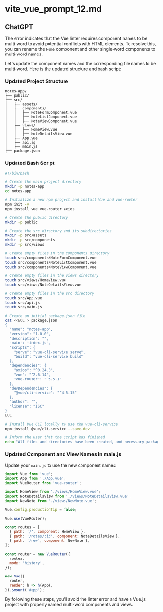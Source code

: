 # vite_vue_prompt_12.md


## ChatGPT


The error indicates that the Vue linter requires component names to be multi-word to avoid potential conflicts with HTML elements. To resolve this, you can rename the `Home` component and other single-word components to multi-word names.

Let's update the component names and the corresponding file names to be multi-word. Here is the updated structure and bash script:

### Updated Project Structure
```plaintext
notes-app/
├── public/
├── src/
│   ├── assets/
│   ├── components/
│   │   ├── NoteFormComponent.vue
│   │   ├── NoteListComponent.vue
│   │   ├── NoteViewComponent.vue
│   ├── views/
│   │   ├── HomeView.vue
│   │   ├── NoteDetailsView.vue
│   ├── App.vue
│   ├── api.js
│   ├── main.js
├── package.json
```

### Updated Bash Script

```bash
#!/bin/bash

# Create the main project directory
mkdir -p notes-app
cd notes-app

# Initialize a new npm project and install Vue and vue-router
npm init -y
npm install vue vue-router axios

# Create the public directory
mkdir -p public

# Create the src directory and its subdirectories
mkdir -p src/assets
mkdir -p src/components
mkdir -p src/views

# Create empty files in the components directory
touch src/components/NoteFormComponent.vue
touch src/components/NoteListComponent.vue
touch src/components/NoteViewComponent.vue

# Create empty files in the views directory
touch src/views/HomeView.vue
touch src/views/NoteDetailsView.vue

# Create empty files in the src directory
touch src/App.vue
touch src/api.js
touch src/main.js

# Create an initial package.json file
cat <<EOL > package.json
{
  "name": "notes-app",
  "version": "1.0.0",
  "description": "",
  "main": "index.js",
  "scripts": {
    "serve": "vue-cli-service serve",
    "build": "vue-cli-service build"
  },
  "dependencies": {
    "axios": "^0.24.0",
    "vue": "^2.6.14",
    "vue-router": "^3.5.1"
  },
  "devDependencies": {
    "@vue/cli-service": "^4.5.15"
  },
  "author": "",
  "license": "ISC"
}
EOL

# Install Vue CLI locally to use the vue-cli-service
npm install @vue/cli-service --save-dev

# Inform the user that the script has finished
echo "All files and directories have been created, and necessary packages have been installed."
```

### Updated Component and View Names in main.js

Update your `main.js` to use the new component names:

```javascript
import Vue from 'vue';
import App from './App.vue';
import VueRouter from 'vue-router';

import HomeView from './views/HomeView.vue';
import NoteDetailsView from './views/NoteDetailsView.vue';
import NewNote from './views/NewNote.vue';

Vue.config.productionTip = false;

Vue.use(VueRouter);

const routes = [
  { path: '/', component: HomeView },
  { path: '/notes/:id', component: NoteDetailsView },
  { path: '/new', component: NewNote },
];

const router = new VueRouter({
  routes,
  mode: 'history',
});

new Vue({
  router,
  render: h => h(App),
}).$mount('#app');
```

By following these steps, you'll avoid the linter error and have a Vue.js project with properly named multi-word components and views.